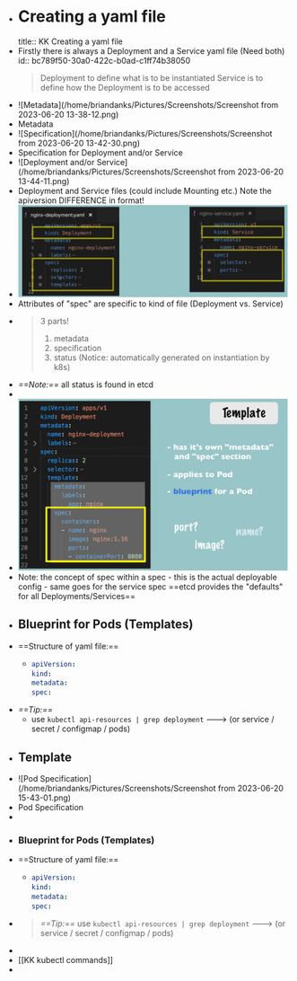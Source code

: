 - # Creating a yaml file
  title:: KK Creating a yaml file
- Firstly there is always a Deployment and a Service yaml file (Need both)
  id:: bc789f50-30a0-422c-b0ad-c1ff74b38050
  > Deployment to define what is to be instantiated
  > Service is to define how the Deployment is to be accessed
- ![Metadata](/home/briandanks/Pictures/Screenshots/Screenshot from 2023-06-20 13-38-12.png)
- Metadata
- ![Specification](/home/briandanks/Pictures/Screenshots/Screenshot from 2023-06-20 13-42-30.png)
- Specification for Deployment and/or Service
- ![Deployment and/or Service](/home/briandanks/Pictures/Screenshots/Screenshot from 2023-06-20 13-44-11.png)
- Deployment and Service files (could include Mounting etc.)   Note the apiversion DIFFERENCE in format!
- ![image.png](../assets/image_1686861013734_0.png)
- Attributes of "spec" are specific to kind of file (Deployment vs. Service)
- >3 parts!
  >1. metadata
  >2. specification
  >3. status (Notice: automatically generated on instantiation by k8s)
- *==Note:==* all status is found in etcd
-
- ![image.png](../assets/image_1686905575254_0.png)
- Note: the concept of spec within a spec  - this is the actual deployable config - same goes for the service spec
  ==etcd provides the "defaults" for all Deployments/Services==
- ## Blueprint for Pods (Templates)
- ==Structure of yaml file:==
	- ```yaml
	  apiVersion:
	  kind:
	  metadata:
	  spec:
	  ```
- *==Tip:==*
	- use `kubectl api-resources | grep deployment`  ---> (or service /  secret / configmap / pods)
- ## Template
- ![Pod Specification](/home/briandanks/Pictures/Screenshots/Screenshot from 2023-06-20 15-43-01.png)
- Pod Specification
-
- ### Blueprint for Pods (Templates)
- ==Structure of yaml file:==
	- ```yaml
	  apiVersion:
	  kind:
	  metadata:
	  spec:
	  ```
- >*==Tip:==*
  >use `kubectl api-resources | grep deployment`  ---> (or service /  secret / configmap / pods)
-
- [[KK kubectl commands]]
-